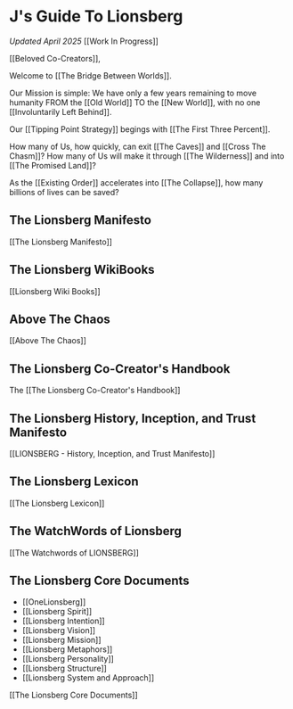 # J's Guide To Lionsberg
*Updated April 2025*
[[Work In Progress]]  

[[Beloved Co-Creators]], 

Welcome to [[The Bridge Between Worlds]].   

Our Mission is simple: We have only a few years remaining to move humanity FROM the [[Old World]] TO the [[New World]], with no one [[Involuntarily Left Behind]].  

Our [[Tipping Point Strategy]] begings with [[The First Three Percent]]. 

How many of Us, how quickly, can exit [[The Caves]] and [[Cross The Chasm]]? How many of Us will make it through [[The Wilderness]] and into [[The Promised Land]]? 

As the [[Existing Order]] accelerates into [[The Collapse]], how many billions of lives can be saved?   

## The Lionsberg Manifesto   

[[The Lionsberg Manifesto]]  

## The Lionsberg WikiBooks 

[[Lionsberg Wiki Books]]
## Above The Chaos

[[Above The Chaos]]  
## The Lionsberg Co-Creator's Handbook

The [[The Lionsberg Co-Creator's Handbook]] 

## The Lionsberg History, Inception, and Trust Manifesto

[[LIONSBERG - History, Inception, and Trust Manifesto]] 

## The Lionsberg Lexicon

[[The Lionsberg Lexicon]]  

## The WatchWords of Lionsberg

[[The Watchwords of LIONSBERG]]  
## The Lionsberg Core Documents

- [[OneLionsberg]]
- [[Lionsberg Spirit]]  
- [[Lionsberg Intention]]   
- [[Lionsberg Vision]]  
- [[Lionsberg Mission]]  
- [[Lionsberg Metaphors]]  
- [[Lionsberg Personality]]  
- [[Lionsberg Structure]]  
- [[Lionsberg System and Approach]]  

[[The Lionsberg Core Documents]]